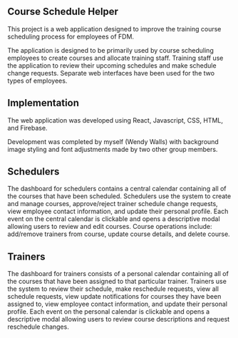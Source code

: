 ## Course Schedule Helper

This project is a web application designed to improve the training course scheduling process for employees of FDM. 

The application is designed to be primarily used by course scheduling employees to create courses and allocate training staff. Training staff use the application to review their upcoming schedules and make schedule change requests. Separate web interfaces have been used for the two types of employees. 

## Implementation

The web application was developed using React, Javascript, CSS, HTML, and Firebase. 

Development was completed by myself (Wendy Walls) with background image styling and font adjustments made by two other group members.  

## Schedulers

The dashboard for schedulers contains a central calendar containing all of the courses that have been scheduled. Schedulers use the system to create and manage courses, approve/reject trainer schedule change requests, view employee contact information, and update their personal profile. Each event on the central calendar is clickable and opens a descriptive modal allowing users to review and edit courses. Course operations include: add/remove trainers from course, update course details, and delete course. 

## Trainers

The dashboard for trainers consists of a personal calendar containing all of the courses that have been assigned to that particular trainer. Trainers use the system to review their schedule, make reschedule requests,  view all schedule requests, view update notifications for courses they have been assigned to, view employee contact information, and update their personal profile. Each event on the personal calendar is clickable and opens a descriptive modal allowing users to review course descriptions and request reschedule changes.
